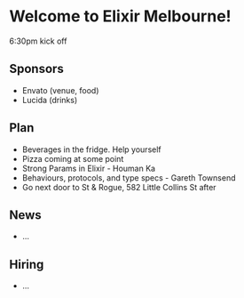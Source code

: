 # Welcome to Elixir Melbourne!
6:30pm kick off

## Sponsors
- Envato (venue, food)
- Lucida (drinks)

## Plan
- Beverages in the fridge. Help yourself
- Pizza coming at some point
- Strong Params in Elixir - Houman Ka
- Behaviours, protocols, and type specs - Gareth Townsend
- Go next door to St & Rogue, 582 Little Collins St after

## News
- ...

## Hiring
- ...

